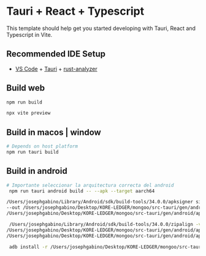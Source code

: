 # Tauri + React + Typescript

This template should help get you started developing with Tauri, React and Typescript in Vite.

## Recommended IDE Setup

- [VS Code](https://code.visualstudio.com/) + [Tauri](https://marketplace.visualstudio.com/items?itemName=tauri-apps.tauri-vscode) + [rust-analyzer](https://marketplace.visualstudio.com/items?itemName=rust-lang.rust-analyzer)

## Build web

```bash
npm run build    
```

```bash
npx vite preview
```

## Build in macos | window

```bash
# Depends on host platform
npm run tauri build 
```

## Build in android

```bash
# Importante seleccionar la arquitectura correcta del android
 npm run tauri android build -- --apk --target aarch64  
```

```bash
/Users/josephgabino/Library/Android/sdk/build-tools/34.0.0/apksigner sign \--ks ~/my-release-key.jks \--ks-key-alias my-key-alias \
--out /Users/josephgabino/Desktop/KORE-LEDGER/mongoo/src-tauri/gen/android/app/build/outputs/apk/universal/release/app-universal-release-signed.apk \
/Users/josephgabino/Desktop/KORE-LEDGER/mongoo/src-tauri/gen/android/app/build/outputs/apk/universal/release/app-universal-release-unsigned.apk
```

```bash
 /Users/josephgabino/Library/Android/sdk/build-tools/34.0.0/zipalign -v 4 \ 
/Users/josephgabino/Desktop/KORE-LEDGER/mongoo/src-tauri/gen/android/app/build/outputs/apk/universal/release/app-universal-release-signed.apk \                           
/Users/josephgabino/Desktop/KORE-LEDGER/mongoo/src-tauri/gen/android/app/build/outputs/apk/universal/release/app-universal-release-final.apk
```

```bash
 adb install -r /Users/josephgabino/Desktop/KORE-LEDGER/mongoo/src-tauri/gen/android/app/build/outputs/apk/universal/release/app-universal-release-signed.apk
```
